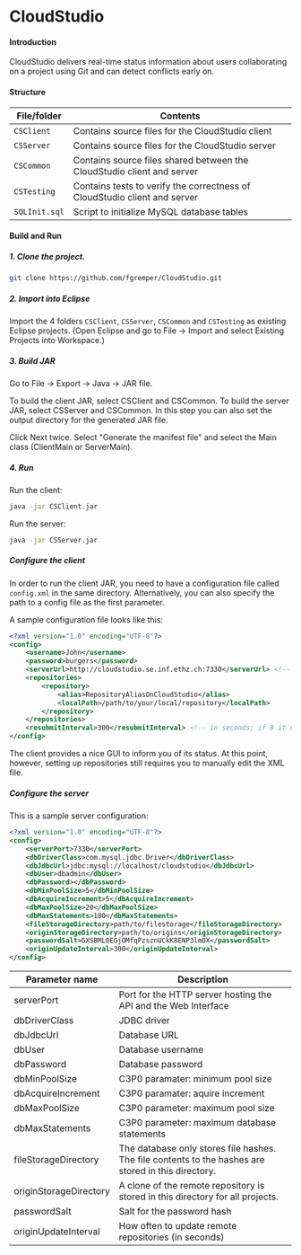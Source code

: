 # CloudStudio

#### Introduction

CloudStudio delivers real-time status information about users collaborating on a project using Git and can detect conflicts early on.

#### Structure

File/folder      | Contents
---------------- | --------------------------------
`CSClient`       | Contains source files for the CloudStudio client
`CSServer`       | Contains source files for the CloudStudio server
`CSCommon`       | Contains source files shared between the CloudStudio client and server
`CSTesting`      | Contains tests to verify the correctness of CloudStudio client and server
`SQLInit.sql`    | Script to initialize MySQL database tables

#### Build and Run

##### 1. Clone the project.

```bash
git clone https://github.com/fgremper/CloudStudio.git
```

##### 2. Import into Eclipse

Import the 4 folders `CSClient`, `CSServer`, `CSCommon` and `CSTesting` as existing Eclipse projects. (Open Eclipse and go to File → Import and select Existing Projects into Workspace.)

##### 3. Build JAR

Go to File → Export → Java → JAR file.

To build the client JAR, select CSClient and CSCommon. To build the server JAR, select CSServer and CSCommon. In this step you can also set the output directory for the generated JAR file.

Click Next twice. Select "Generate the manifest file" and select the Main class (ClientMain or ServerMain).

##### 4. Run

Run the client:

```bash
java -jar CSClient.jar
```

Run the server:
```bash
java -jar CSServer.jar
```

##### Configure the client

In order to run the client JAR, you need to have a configuration file called `config.xml` in the same directory. Alternatively, you can also specify the path to a config file as the first parameter.

A sample configuration file looks like this:

```xml
<?xml version="1.0" encoding="UTF-8"?>
<config>
    <username>John</username>
    <password>burgers</password>
    <serverUrl>http://cloudstudio.se.inf.ethz.ch:7330</serverUrl> <!-- don't put a dash at the end -->
    <repositories>
        <repository>
            <alias>RepositoryAliasOnCloudStudio</alias>
            <localPath>/path/to/your/local/repository</localPath>
        </repository>
    </repositories>
    <resubmitInterval>300</resubmitInterval> <!-- in seconds; if 0 it only submits once -->
</config>
```

The client provides a nice GUI to inform you of its status. At this point, however, setting up repositories still requires you to manually edit the XML file.

##### Configure the server

This is a sample server configuration:

```xml
<?xml version="1.0" encoding="UTF-8"?>
<config>
	<serverPort>7330</serverPort>
    <dbDriverClass>com.mysql.jdbc.Driver</dbDriverClass>
    <dbJdbcUrl>jdbc:mysql://localhost/cloudstudio</dbJdbcUrl>
    <dbUser>dbadmin</dbUser>
    <dbPassword></dbPassword>
    <dbMinPoolSize>5</dbMinPoolSize>
    <dbAcquireIncrement>5</dbAcquireIncrement>
    <dbMaxPoolSize>20</dbMaxPoolSize>
    <dbMaxStatements>180</dbMaxStatements>
    <fileStorageDirectory>path/to/filestorage</fileStorageDirectory>
    <originStorageDirectory>path/to/origins</originStorageDirectory>
    <passwordSalt>GXSBML0EGjOMfqPzsznUCkK8ENP3lmOX</passwordSalt>
    <originUpdateInterval>300</originUpdateInterval>
</config>
```

Parameter name            | Description
------------------------- | --------------------------------
serverPort                | Port for the HTTP server hosting the API and the Web Interface
dbDriverClass             | JDBC driver
dbJdbcUrl                 | Database URL
dbUser                    | Database username
dbPassword                | Database password
dbMinPoolSize             | C3P0 paramater: minimum pool size
dbAcquireIncrement        | C3P0 paramater: aquire increment
dbMaxPoolSize             | C3P0 parameter: maximum pool size
dbMaxStatements           | C3P0 parameter: maximum database statements
fileStorageDirectory      | The database only stores file hashes. The file contents to the hashes are stored in this directory.
originStorageDirectory    | A clone of the remote repository is stored in this directory for all projects.
passwordSalt              | Salt for the password hash
originUpdateInterval      | How often to update remote repositories (in seconds)
